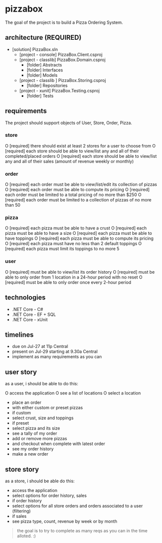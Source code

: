 # pizzabox

The goal of the project is to build a Pizza Ordering System.

## architecture (REQUIRED)

+ [solution] PizzaBox.sln
  + [project - console] PizzaBox.Client.csproj
  + [project - classlib] PizzaBox.Domain.csproj
    + [folder] Abstracts
    + [folder] Interfaces
    + [folder] Models
  + [project - classlib ] PizzaBox.Storing.csproj
    + [folder] Repositories
  + [project - xunit] PizzaBox.Testing.csproj
    + [folder] Tests

## requirements

The project should support objects of User, Store, Order, Pizza.

### store

O [required] there should exist at least 2 stores for a user to choose from
O [required] each store should be able to view/list any and all of their completed/placed orders
O [required] each store should be able to view/list any and all of their sales (amount of revenue weekly or monthly)

### order

O [required] each order must be able to view/list/edit its collection of pizzas
O [required] each order must be able to compute its pricing
O [required] each order must be limited to a total pricing of no more than $250
O [required] each order must be limited to a collection of pizzas of no more than 50

### pizza

O [required] each pizza must be able to have a crust
O [required] each pizza must be able to have a size
O [required] each pizza must be able to have toppings
O [required] each pizza must be able to compute its pricing
O [required] each pizza must have no less than 2 default toppings
O [required] each pizza must limit its toppings to no more 5

### user

O [required] must be able to view/list its order history
O [required] must be able to only order from 1 location in a 24-hour period with no reset
O [required] must be able to only order once every 2-hour period

## technologies

+ .NET Core - C#
+ .NET Core - EF + SQL
+ .NET Core - xUnit

## timelines

+ due on Jul-27 at 11p Central
+ present on Jul-29 starting at 9.30a Central
+ implement as many requirements as you can

## user story

as a user, i should be able to do this:

O access the application
O see a list of locations
O select a location
+ place an order
+ with either custom or preset pizzas
+ if custom
+ select crust, size and toppings
+ if preset
+ select pizza and its size
+ see a tally of my order
+ add or remove more pizzas
+ and checkout when complete with latest order
+ see my order history
+ make a new order

## store story

as a store, i should be able do this:

+ access the application
+ select options for order history, sales
+ if order history
+ select options for all store orders and orders associated to a user (filtering)
+ if sales
+ see pizza type, count, revenue by week or by month

> the goal is to try to complete as many reqs as you can in the time alloted. :)
